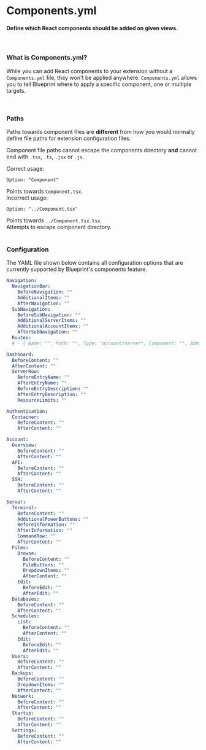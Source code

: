 # Components.yml
<h4 class="fw-light">Define which React components should be added on given views.</h4><br/>

### **What is Components.yml?**
While you can add React components to your extension without a `Components.yml` file, they won't be applied anywhere. `Components.yml` allows you to tell Blueprint where to apply a specific component, one or multiple targets.

<br/>

### **Paths**
Paths towards component files are **different** from how you would normally define file paths for extension configuration files.

Component file paths cannot escape the components directory **and** cannot end with `.tsx`, `.ts`, `.jsx` or `.js`.

<div class="row">
  <div class="col pt-2 mx-2">
    <span class="text-success-emphasis fw-bolder">Correct usage:</span>
<div><pre><code class="hljs language-yaml hl-escape mt-2">Option: "Component"</code></pre></div>
    <div class="mb-2"><i class="bi bi-check-lg text-success-emphasis"></i> <span class="text-success-emphasis">Points towards <code>Component.tsx</code>.</span></div>
  </div>
  <div class="col py-2 mx-2">
    <span class="text-danger-emphasis fw-bolder">Incorrect usage:</span>
<div><pre><code class="hljs language-yaml hl-escape mt-2">Option: "../Component.tsx"</code></pre></div>
    <div class="mb-2"><i class="bi bi-x-lg text-secondary"></i> <span class="text-secondary">Points towards <code>../Component.tsx.tsx</code>.</span></div>
    <div class="mb-2"><i class="bi bi-x-lg text-secondary"></i> <span class="text-secondary">Attempts to escape component directory.</span></div>
  </div>
</div>

<br/>

### **Configuration**
The YAML file shown below contains all configuration options that are currently supported by Blueprint's components feature.

```yaml
Navigation:
  NavigationBar: 
    BeforeNavigation: ""
    AdditionalItems: ""
    AfterNavigation: ""
  SubNavigation:
    BeforeSubNavigation: ""
    AdditionalServerItems: ""
    AdditionalAccountItems: ""
    AfterSubNavigation: ""
  Routes:
  # - { Name: "", Path: "", Type: "account/server", Component: "", AdminOnly: "boolean" }

Dashboard:
  BeforeContent: ""
  AfterContent: ""
  ServerRow:
    BeforeEntryName: ""
    AfterEntryName: ""
    BeforeEntryDescription: ""
    AfterEntryDescription: ""
    ResourceLimits: ""

Authentication:
  Container:
    BeforeContent: ""
    AfterContent: ""

Account:
  Overview:
    BeforeContent: ""
    AfterContent: ""
  API:
    BeforeContent: ""
    AfterContent: ""
  SSH:
    BeforeContent: ""
    AfterContent: ""

Server:
  Terminal:
    BeforeContent: ""
    AdditionalPowerButtons: ""
    BeforeInformation: ""
    AfterInformation: ""
    CommandRow: ""
    AfterContent: ""
  Files:
    Browse:
      BeforeContent: ""
      FileButtons: ""
      DropdownItems: ""
      AfterContent: ""
    Edit:
      BeforeEdit: ""
      AfterEdit: ""
  Databases:
    BeforeContent: ""
    AfterContent: ""
  Schedules:
    List:
      BeforeContent: ""
      AfterContent: ""
    Edit:
      BeforeEdit: ""
      AfterEdit: ""
  Users:
    BeforeContent: ""
    AfterContent: ""
  Backups:
    BeforeContent: ""
    DropdownItems: ""
    AfterContent: ""
  Network:
    BeforeContent: ""
    AfterContent: ""
  Startup:
    BeforeContent: ""
    AfterContent: ""
  Settings:
    BeforeContent: ""
    AfterContent: ""
```